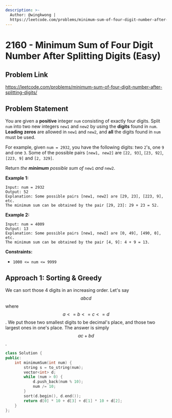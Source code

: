 ```yaml
---
description: >-
  Author: @wingkwong |
  https://leetcode.com/problems/minimum-sum-of-four-digit-number-after-splitting-digits/
---
```


# 2160 - Minimum Sum of Four Digit Number After Splitting Digits (Easy)

## Problem Link

https://leetcode.com/problems/minimum-sum-of-four-digit-number-after-splitting-digits/

## Problem Statement

You are given a **positive** integer `num` consisting of exactly four digits. Split `num` into two new integers `new1` and `new2` by using the **digits** found in `num`. **Leading zeros** are allowed in `new1` and `new2`, and **all** the digits found in `num` must be used.

For example, given `num = 2932`, you have the following digits: two `2`'s, one `9` and one `3`. Some of the possible pairs `[new1, new2]` are `[22, 93]`, `[23, 92]`, `[223, 9]` and `[2, 329]`.

Return _the **minimum** possible sum of_ `new1` _and_ `new2`.

**Example 1:**

```
Input: num = 2932
Output: 52
Explanation: Some possible pairs [new1, new2] are [29, 23], [223, 9], etc.
The minimum sum can be obtained by the pair [29, 23]: 29 + 23 = 52.
```

**Example 2:**

```
Input: num = 4009
Output: 13
Explanation: Some possible pairs [new1, new2] are [0, 49], [490, 0], etc. 
The minimum sum can be obtained by the pair [4, 9]: 4 + 9 = 13.
```

**Constraints:**

* `1000 <= num <= 9999`

## Approach 1: Sorting & Greedy

We can sort those 4 digits in an increasing order. Let's say $$abcd$$ where $$a <= b <= c <= d$$. We put those two smallest digits to be decimal's place, and those two largest ones in one's place. The answer is simply $$ac + bd$$.

<SolutionAuthor name="@wingkwong"/>

```cpp
class Solution {
public:
    int minimumSum(int num) {
        string s = to_string(num);
        vector<int> d;
        while (num > 0) {
            d.push_back(num % 10);
            num /= 10;
        }
        sort(d.begin(), d.end());
        return d[0] * 10 + d[3] + d[1] * 10 + d[2];
    }
};
```
